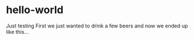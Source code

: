 # hello-world
Just testing
First we just wanted to drink a few beers and now we ended up like this...
